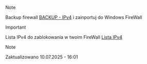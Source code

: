 > [!NOTE]
> Backup firewall [BACKUP - IPv4](https://github.com/SzybkiSpeedy/firewall-ipv4_win/blob/c353ec7aa794de0b1de43c487cbbb95a078f54b2/DROP_IPv4-FIREWALL.wfw) i zainportuj do Windows FireWall

> [!IMPORTANT]
> Lista IPv4 do zablokowania w twoim FireWall [Lista IPv4](https://github.com/SzybkiSpeedy/firewall-ipv4_win/blob/main/IP-BLOCK_Firewall.txt)

> [!NOTE]
> Zaktualizowano 10.07.2025 - 16:01
